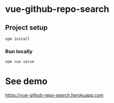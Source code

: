# vue-github-repo-search

## Project setup
```
npm install
```

### Run locally
```
npm run serve
```

# See demo

https://vue-github-repo-search.herokuapp.com